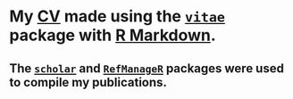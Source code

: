 # My [**CV**](https://github.com/gillianmchugo/CV/blob/master/GillianMcHugo_CV.pdf) made using the [**`vitae`**](https://github.com/mitchelloharawild/vitae) package with [**R Markdown**](https://rmarkdown.rstudio.com/).
## The [**`scholar`**](https://cran.r-project.org/web/packages/scholar/index.html) and [**`RefManageR`**](https://cran.r-project.org/web/packages/RefManageR/index.html) packages were used to compile my publications. 

